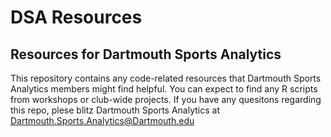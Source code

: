 # DSA Resources
## Resources for Dartmouth Sports Analytics

This repository contains any code-related resources that Dartmouth Sports Analytics members might find helpful. You can expect to find any R scripts from workshops or club-wide projects. If you have any quesitons regarding this repo, plese blitz Dartmouth Sports Analytics at [Dartmouth.Sports.Analytics@Dartmouth.edu](mailto:Dartmouth.Sports.Analytics@Dartmouth.edu)

